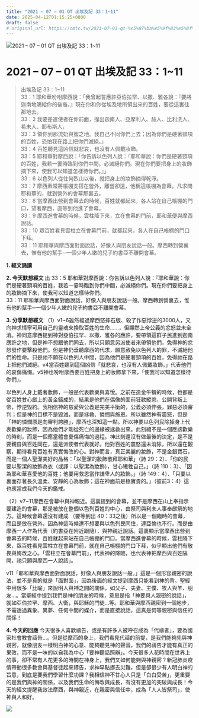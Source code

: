 ```yaml
---
title: "2021 – 07 – 01 QT 出埃及記 33：1~11"
date: 2025-04-12T01:15:25+0800
draft: false
# original_url: https://cmtc.tw/2021-07-01-qt-%e5%87%ba%e5%9f%83%e5%8f%8a%e8%a8%98-33%ef%bc%9a111
---
```


![2021 – 07 – 01 QT 出埃及記 33：1\~11](/images/qt.jpg   "2021 – 07 – 01 QT 出埃及記 33：1\~11")

# 2021 – 07 – 01 QT 出埃及記 33：1\~11

> 出埃及記 33：1\~11  
> 33：1 耶和華吩咐摩西說：「我曾起誓應許亞伯拉罕、以撒、雅各說：『要將迦南地賜給你的後裔。』現在你和你從埃及地所領出來的百姓，要從這裏往那地去。  
> 33：2 我要差遣使者在你前面，攆出迦南人、亞摩利人、赫人、比利洗人、希未人、耶布斯人，  
> 33：3 領你到那流奶與蜜之地。我自己不同你們上去；因為你們是硬著頸項的百姓，恐怕我在路上把你們滅絕。」  
> 33：4 百姓聽見這凶信就悲哀，也沒有人佩戴妝飾。  
> 33：5 耶和華對摩西說：「你告訴以色列人說：『耶和華說：你們是硬著頸項的百姓，我若一霎時臨到你們中間，必滅絕你們。現在你們要把身上的妝飾摘下來，使我可以知道怎樣待你們。』」  
> 33：6 以色列人從住何烈山以後，就把身上的妝飾摘得乾淨。  
> 33：7 摩西素常將帳棚支搭在營外，離營卻遠，他稱這帳棚為會幕。凡求問耶和華的，就到營外的會幕那裏去。  
> 33：8 當摩西出營到會幕去的時候，百姓就都起來，各人站在自己帳棚的門口，望著摩西，直等到他進了會幕。  
> 33：9 摩西進會幕的時候，雲柱降下來，立在會幕的門前，耶和華便與摩西說話。  
> 33：10 眾百姓看見雲柱立在會幕門前，就都起來，各人在自己帳棚的門口下拜。  
> 33：11 耶和華與摩西面對面說話，好像人與朋友說話一般。摩西轉到營裏去，惟有他的幫手─一個少年人嫩的兒子約書亞不離開會幕。

**1. 經文誦讀**

**2.  今天默想經文**
出 33：5 耶和華對摩西說：你告訴以色列人說：『耶和華說：你們是硬著頸項的百姓，我若一霎時臨到你們中間，必滅絕你們。現在你們要把身上的妝飾摘下來，使我可以知道怎樣待你們。  
33：11 耶和華與摩西面對面說話，好像人與朋友說話一般。摩西轉到營裏去，惟有他的幫手─一個少年人嫩的兒子約書亞不離開會幕。

**3. 分享默想經文**
（1）v1\~6雖然經過摩西怒摔石版、殺了作惡悖逆的3000人，又向神求情寧可用自己的靈魂來換取百姓的生命……，但顯然上帝公義的忿怒並未全消。神同意摩西提到神對亞伯拉罕、以撒、雅各的應許，要帶領這群子民進到迦南應許之地，但是神不想跟他們同去，所以只願意另派使者來帶領他們，免得神的忿怒發作要擊殺他們。但是神仍垂聽摩西的代求，願意赦免以色列人的罪，不滅絕他們的性命。只是祂不願在以色列人中間，因為他們是硬著頸項的百姓，免得祂在路上把他們滅絕。v4當百姓聽到這個凶信「就悲哀，也沒有人佩戴妝飾。」代表他們的哀傷痛悔。v5神也吩咐摩西要百姓把身上的妝飾拿下來，「使我可以知道怎樣待你們」。

以色列人身上戴著妝飾，一般是代表歡樂與喜悅。之前在造金牛犢的時候，也都是從百姓甘心獻上的黃金鑄成的，結果是他們在偶像的面前狂歡縱慾，公開背叛上帝，悖逆毀約。我相信神的慈愛與公義是完美平衡的，公義必須伸張，罪惡必須審判；但是神的目標不是毀滅，而是拯救、憐憫與施恩。所以雖然神有震怒，但是「神的憐憫原是向審判誇勝」，摩西也深知這一點。所以神要以色列民除掉身上代表歡樂的妝飾，因為他們才剛從死亡的邊緣被拯救出來。此刻絕不是一個應該歡樂的時刻，而是一個應當體會憂傷痛悔的過程。神此刻還沒有做最後的決定，是不是要親自與百姓同在，還是派使者代表就好。他對百姓的震怒還未消除，所以還在觀察，期待看見百姓有真實悔改的心。對神而言，真正美麗的妝飾，不是金銀寶石，而是一個人聖潔美好的品格：「以聖潔的妝飾敬拜耶和華」（詩 29：2）、「你的民要以聖潔的妝飾為衣（或譯：以聖潔為妝飾），甘心犧牲自己。」（詩 110：3）、「因為耶和華喜愛他的百姓；他要用救恩當作謙卑人的妝飾。」（詩 149：4）、「只要以裏面存著長久溫柔、安靜的心為妝飾；這在神面前是極寶貴的。」（彼前3：4）這也應當成我們今天的鑑戒。

（2）v7\~11摩西在會幕中與神親近。這裏提到的會幕，並不是摩西在山上奉指示要建造的會幕，那是被放在整個以色列百姓的中心，由祭司與利未人事奉獻祭的地方。這時候會幕還沒有建成 （要等到出 40：33之後）所以是一個臨時的會幕，而且是放在營外，因為神這時候還不想要與以色列民同住，連亞倫也不行。而是由摩西一人作為代表（約書亞在附近跟隨），與神親近說話。這裏顯示當摩西出營到會幕去的時候，百姓就起來站在自己帳棚的門口。當摩西進會幕的時候，雲柱降下來，眾百姓看見雲柱立在會幕門前，就在自己帳棚的門口下拜，似乎顯出他們有敬畏與悔改之心。「雲柱立在會幕門前」，代表神的降臨，也代表神把摩西與百姓隔開，祂只願與摩西一人說話」。

v11「耶和華與摩西面對面說話，好像人與朋友說話一般。」這是一個形容親密的說法，並不是真的就是「面對面」，因為後面的經文提到摩西只能看到神的背。聖經中用很多「比喻」來說明人與神之間的關係，如父子、夫妻、主僕、牧人與羊、朋友…。當聖經中提到我們是神的朋友的時候，意思是指「神要與人親密的說話」，就如亞伯拉罕、摩西、大衛，與耶穌的門徒…等。耶和華與摩西親密到一個地步，不需透過異象、異夢、任何中間的媒介，而是直接說話，這真是何等親密與信任的關係！

**4. 今天的回應**
今天很多人喜歡禱告，或是有許多人被呼召成為「代禱者」，要為國家社會教會禱告…。但是從摩西的身上，我們看見代禱的前提，是我們能夠先與神親密，就像朋友一樣明白神的心意、能夠聽見神的聲音，我們的禱告才能有真正的果效，而不是一味的以自我為中心「要神聽話照辦」。今天很多人花時間在世界上的事，卻不常有人花更多的時間在神身上，我們又如何能夠與神親密？新冠肺炎疫情帶動很多教會與基督徒起來禱告，求神早點挪去災難，但是卻很少有人明白神的旨意，到底是要我們學習什麼功課？我相信神不甘心人只是「白白受苦」，更重要的是我們與神的關係，以及我們生命的悔改與成長，有沒有更加的突破與成長！今天的經文提醒我效法摩西，與神親近，在親密與信任中，成為「人人皆祭司」，使神與人和好。

![](/images/20210701.jpg)
